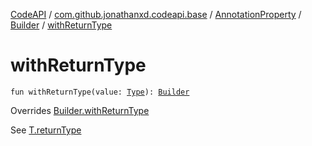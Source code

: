 [CodeAPI](../../../index.md) / [com.github.jonathanxd.codeapi.base](../../index.md) / [AnnotationProperty](../index.md) / [Builder](index.md) / [withReturnType](.)

# withReturnType

`fun withReturnType(value: `[`Type`](http://docs.oracle.com/javase/6/docs/api/java/lang/reflect/Type.html)`): `[`Builder`](index.md)

Overrides [Builder.withReturnType](../../-return-type-holder/-builder/with-return-type.md)

See [T.returnType](#)

